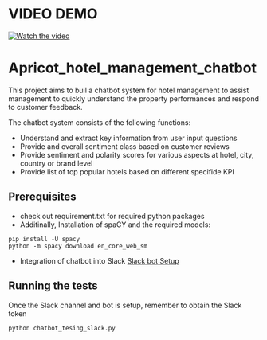 # VIDEO DEMO
[![Watch the video](https://user-images.githubusercontent.com/31118924/97807780-d7bf1700-1c9d-11eb-8de4-ae69a53ab555.png)](https://www.youtube.com/watch?v=6yvr2dA5F1A&feature=youtu.be)

# Apricot_hotel_management_chatbot

This project aims to buil a chatbot system for hotel management to assist management to quickly understand the property performances and respond to customer feedback. 

The chatbot system consists of the following functions:
* Understand and extract key information from user input questions
* Provide and overall sentiment class based on customer reviews
* Provide sentiment and polarity scores for various aspects at hotel, city, country or brand level
* Provide list of top popular hotels based on different specifide KPI


## Prerequisites

* check out requirement.txt for required python packages
* Additinally, Installation of spaCY and the required models:
```
pip install -U spacy
python -m spacy download en_core_web_sm
```
* Integration of chatbot into Slack [Slack bot Setup](https://medium.com/nerd-for-tech/how-to-make-a-slack-bot-in-python-using-slacks-rtm-api-335b393563cd) 

## Running the tests

Once the Slack channel and bot is setup, remember to obtain the Slack token
```
python chatbot_tesing_slack.py
```
